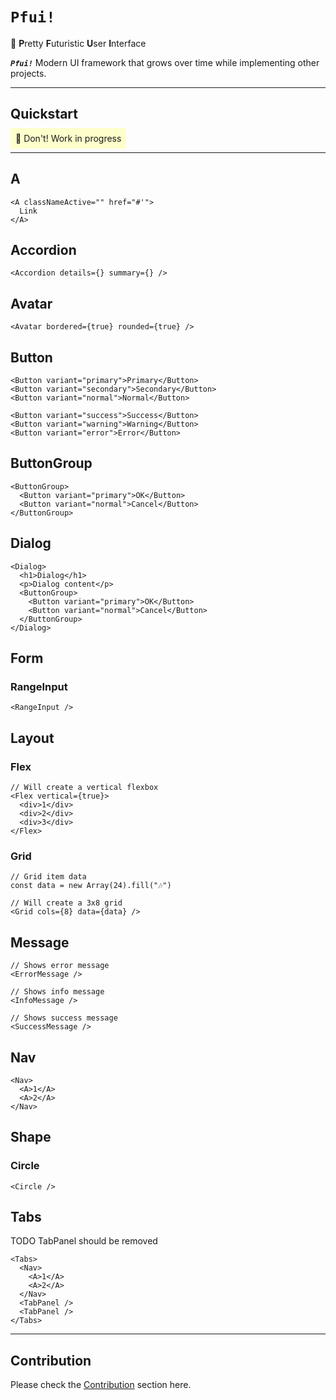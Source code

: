 # `Pfui!`

🔮 **P**retty **F**uturistic **U**ser **I**nterface

**_`Pfui!`_** Modern UI framework that grows over time while implementing other projects.

---

## Quickstart

<span style='background:#ffffcc;padding:.5rem'>🚨 Don't! Work in progress</span>

---

## A

```tsx
<A classNameActive="" href="#'">
  Link
</A>
```

## Accordion

```tsx
<Accordion details={} summary={} />
```

## Avatar

```tsx
<Avatar bordered={true} rounded={true} />
```

## Button

```tsx
<Button variant="primary">Primary</Button>
<Button variant="secondary">Secondary</Button>
<Button variant="normal">Normal</Button>

<Button variant="success">Success</Button>
<Button variant="warning">Warning</Button>
<Button variant="error">Error</Button>
```

## ButtonGroup

```tsx
<ButtonGroup>
  <Button variant="primary">OK</Button>
  <Button variant="normal">Cancel</Button>
</ButtonGroup>
```

## Dialog

```tsx
<Dialog>
  <h1>Dialog</h1>
  <p>Dialog content</p>
  <ButtonGroup>
    <Button variant="primary">OK</Button>
    <Button variant="normal">Cancel</Button>
  </ButtonGroup>
</Dialog>
```

## Form

### RangeInput

```tsx
<RangeInput />
```

## Layout

### Flex

```tsx
// Will create a vertical flexbox
<Flex vertical={true}>
  <div>1</div>
  <div>2</div>
  <div>3</div>
</Flex>
```

### Grid

```tsx
// Grid item data
const data = new Array(24).fill("🎶")

// Will create a 3x8 grid
<Grid cols={8} data={data} />
```

## Message

```tsx
// Shows error message
<ErrorMessage />

// Shows info message
<InfoMessage />

// Shows success message
<SuccessMessage />
```

## Nav

```tsx
<Nav>
  <A>1</A>
  <A>2</A>
</Nav>
```

## Shape

### Circle

```tsx
<Circle />
```

## Tabs

TODO TabPanel should be removed

```tsx
<Tabs>
  <Nav>
    <A>1</A>
    <A>2</A>
  </Nav>
  <TabPanel />
  <TabPanel />
</Tabs>
```

---

## Contribution

Please check the [Contribution](../../../README.md) section here.
